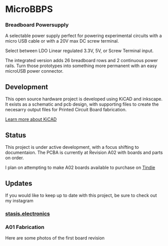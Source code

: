 # MicroBBPS 
<h3>Breadboard Powersupply</h3>

A selectable power supply perfect for powering experimental circuits with a micro USB cable or with a 20V max DC screw terminal.

Select between LDO Linear regulated 3.3V, 5V, or Screw Terminal input.

The integrated version adds 26 breadboard rows and 2 continuous power rails. Turn those prototypes into something more permanent with an easy microUSB power connector. 

## Development
This open source hardware project is developed using KiCAD and inkscape. It exists as a schematic and pcb design, with supporting files to create the necesarry output files for Printed Circuit Board fabrication.

[Learn more about KiCAD](https://kicad.org/about/kicad/)

## Status

This project is under active development, with a focus shifting to documentaion.
The PCBA is currently at Revision A02 with boards and parts on order.

I plan on attempting to make A02 boards available to purchase on [Tindie](https://www.tindie.com/stores/stasis/)

## Updates
If you would like to keep up to date with this project, be sure to check out my instagram

<h3><a href="https://www.instagram.com/stasis.electronics/">stasis.electronics</a></h3>

### A01 Fabrication
Here are some photos of the first board revision
